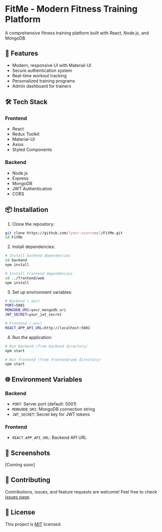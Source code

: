 # FitMe - Modern Fitness Training Platform

A comprehensive fitness training platform built with React, Node.js, and MongoDB.

## 🚀 Features

- Modern, responsive UI with Material-UI
- Secure authentication system
- Real-time workout tracking
- Personalized training programs
- Admin dashboard for trainers

## 🛠️ Tech Stack

### Frontend
- React
- Redux Toolkit
- Material-UI
- Axios
- Styled Components

### Backend
- Node.js
- Express
- MongoDB
- JWT Authentication
- CORS

## 📦 Installation

1. Clone the repository:
```bash
git clone https://github.com/[your-username]/FitMe.git
cd FitMe
```

2. Install dependencies:
```bash
# Install backend dependencies
cd backend
npm install

# Install frontend dependencies
cd ../frontend/web
npm install
```

3. Set up environment variables:
```bash
# Backend (.env)
PORT=5001
MONGODB_URI=your_mongodb_uri
JWT_SECRET=your_jwt_secret

# Frontend (.env)
REACT_APP_API_URL=http://localhost:5001
```

4. Run the application:
```bash
# Run backend (from backend directory)
npm start

# Run frontend (from frontend/web directory)
npm start
```

## 🌐 Environment Variables

### Backend
- `PORT`: Server port (default: 5001)
- `MONGODB_URI`: MongoDB connection string
- `JWT_SECRET`: Secret key for JWT tokens

### Frontend
- `REACT_APP_API_URL`: Backend API URL

## 📱 Screenshots

[Coming soon]

## 🤝 Contributing

Contributions, issues, and feature requests are welcome! Feel free to check [issues page](https://github.com/[your-username]/FitMe/issues).

## 📝 License

This project is [MIT](LICENSE) licensed.
